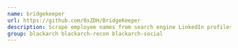 ```yaml
---
name: bridgekeeper
url: https://github.com/0xZDH/BridgeKeeper
description: Scrape employee names from search engine LinkedIn profiles.
group: blackarch blackarch-recon blackarch-social
---
```

